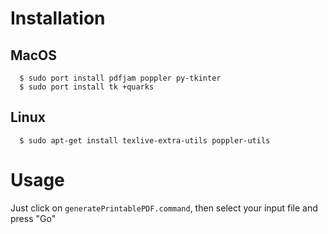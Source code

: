 #  Installation

## MacOS

```
  $ sudo port install pdfjam poppler py-tkinter
  $ sudo port install tk +quarks
```

## Linux

```
  $ sudo apt-get install texlive-extra-utils poppler-utils
```

#  Usage

Just click on `generatePrintablePDF.command`, then select your input file and
press "Go"